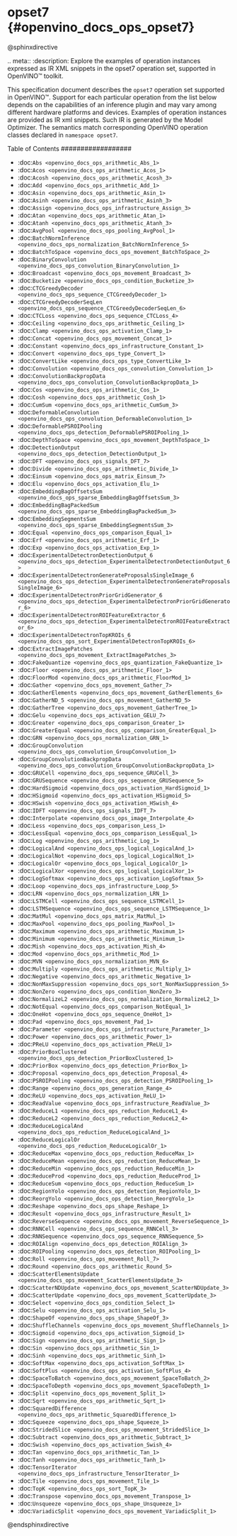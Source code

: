 # opset7 {#openvino_docs_ops_opset7}

@sphinxdirective

.. meta::
  :description: Explore the examples of operation instances expressed as IR
                XML snippets in the opset7 operation set, supported in OpenVINO™
                toolkit.

This specification document describes the ``opset7`` operation set supported in OpenVINO™.
Support for each particular operation from the list below depends on the capabilities of an inference plugin
and may vary among different hardware platforms and devices. Examples of operation instances are provided as IR xml
snippets. Such IR is generated by the Model Optimizer. The semantics match corresponding OpenVINO operation classes
declared in ``namespace opset7``.


Table of Contents
##################

* :doc:`Abs <openvino_docs_ops_arithmetic_Abs_1>`
* :doc:`Acos <openvino_docs_ops_arithmetic_Acos_1>`
* :doc:`Acosh <openvino_docs_ops_arithmetic_Acosh_3>`
* :doc:`Add <openvino_docs_ops_arithmetic_Add_1>`
* :doc:`Asin <openvino_docs_ops_arithmetic_Asin_1>`
* :doc:`Asinh <openvino_docs_ops_arithmetic_Asinh_3>`
* :doc:`Assign <openvino_docs_ops_infrastructure_Assign_3>`
* :doc:`Atan <openvino_docs_ops_arithmetic_Atan_1>`
* :doc:`Atanh <openvino_docs_ops_arithmetic_Atanh_3>`
* :doc:`AvgPool <openvino_docs_ops_pooling_AvgPool_1>`
* :doc:`BatchNormInference <openvino_docs_ops_normalization_BatchNormInference_5>`
* :doc:`BatchToSpace <openvino_docs_ops_movement_BatchToSpace_2>`
* :doc:`BinaryConvolution <openvino_docs_ops_convolution_BinaryConvolution_1>`
* :doc:`Broadcast <openvino_docs_ops_movement_Broadcast_3>`
* :doc:`Bucketize <openvino_docs_ops_condition_Bucketize_3>`
* :doc:`CTCGreedyDecoder <openvino_docs_ops_sequence_CTCGreedyDecoder_1>`
* :doc:`CTCGreedyDecoderSeqLen <openvino_docs_ops_sequence_CTCGreedyDecoderSeqLen_6>`
* :doc:`CTCLoss <openvino_docs_ops_sequence_CTCLoss_4>`
* :doc:`Ceiling <openvino_docs_ops_arithmetic_Ceiling_1>`
* :doc:`Clamp <openvino_docs_ops_activation_Clamp_1>`
* :doc:`Concat <openvino_docs_ops_movement_Concat_1>`
* :doc:`Constant <openvino_docs_ops_infrastructure_Constant_1>`
* :doc:`Convert <openvino_docs_ops_type_Convert_1>`
* :doc:`ConvertLike <openvino_docs_ops_type_ConvertLike_1>`
* :doc:`Convolution <openvino_docs_ops_convolution_Convolution_1>`
* :doc:`ConvolutionBackpropData <openvino_docs_ops_convolution_ConvolutionBackpropData_1>`
* :doc:`Cos <openvino_docs_ops_arithmetic_Cos_1>`
* :doc:`Cosh <openvino_docs_ops_arithmetic_Cosh_1>`
* :doc:`CumSum <openvino_docs_ops_arithmetic_CumSum_3>`
* :doc:`DeformableConvolution <openvino_docs_ops_convolution_DeformableConvolution_1>`
* :doc:`DeformablePSROIPooling <openvino_docs_ops_detection_DeformablePSROIPooling_1>`
* :doc:`DepthToSpace <openvino_docs_ops_movement_DepthToSpace_1>`
* :doc:`DetectionOutput <openvino_docs_ops_detection_DetectionOutput_1>`
* :doc:`DFT <openvino_docs_ops_signals_DFT_7>`
* :doc:`Divide <openvino_docs_ops_arithmetic_Divide_1>`
* :doc:`Einsum <openvino_docs_ops_matrix_Einsum_7>`
* :doc:`Elu <openvino_docs_ops_activation_Elu_1>`
* :doc:`EmbeddingBagOffsetsSum <openvino_docs_ops_sparse_EmbeddingBagOffsetsSum_3>`
* :doc:`EmbeddingBagPackedSum <openvino_docs_ops_sparse_EmbeddingBagPackedSum_3>`
* :doc:`EmbeddingSegmentsSum <openvino_docs_ops_sparse_EmbeddingSegmentsSum_3>`
* :doc:`Equal <openvino_docs_ops_comparison_Equal_1>`
* :doc:`Erf <openvino_docs_ops_arithmetic_Erf_1>`
* :doc:`Exp <openvino_docs_ops_activation_Exp_1>`
* :doc:`ExperimentalDetectronDetectionOutput_6 <openvino_docs_ops_detection_ExperimentalDetectronDetectionOutput_6>`
* :doc:`ExperimentalDetectronGenerateProposalsSingleImage_6 <openvino_docs_ops_detection_ExperimentalDetectronGenerateProposalsSingleImage_6>`
* :doc:`ExperimentalDetectronPriorGridGenerator_6 <openvino_docs_ops_detection_ExperimentalDetectronPriorGridGenerator_6>`
* :doc:`ExperimentalDetectronROIFeatureExtractor_6 <openvino_docs_ops_detection_ExperimentalDetectronROIFeatureExtractor_6>`
* :doc:`ExperimentalDetectronTopKROIs_6 <openvino_docs_ops_sort_ExperimentalDetectronTopKROIs_6>`
* :doc:`ExtractImagePatches <openvino_docs_ops_movement_ExtractImagePatches_3>`
* :doc:`FakeQuantize <openvino_docs_ops_quantization_FakeQuantize_1>`
* :doc:`Floor <openvino_docs_ops_arithmetic_Floor_1>`
* :doc:`FloorMod <openvino_docs_ops_arithmetic_FloorMod_1>`
* :doc:`Gather <openvino_docs_ops_movement_Gather_7>`
* :doc:`GatherElements <openvino_docs_ops_movement_GatherElements_6>`
* :doc:`GatherND_5 <openvino_docs_ops_movement_GatherND_5>`
* :doc:`GatherTree <openvino_docs_ops_movement_GatherTree_1>`
* :doc:`Gelu <openvino_docs_ops_activation_GELU_7>`
* :doc:`Greater <openvino_docs_ops_comparison_Greater_1>`
* :doc:`GreaterEqual <openvino_docs_ops_comparison_GreaterEqual_1>`
* :doc:`GRN <openvino_docs_ops_normalization_GRN_1>`
* :doc:`GroupConvolution <openvino_docs_ops_convolution_GroupConvolution_1>`
* :doc:`GroupConvolutionBackpropData <openvino_docs_ops_convolution_GroupConvolutionBackpropData_1>`
* :doc:`GRUCell <openvino_docs_ops_sequence_GRUCell_3>`
* :doc:`GRUSequence <openvino_docs_ops_sequence_GRUSequence_5>`
* :doc:`HardSigmoid <openvino_docs_ops_activation_HardSigmoid_1>`
* :doc:`HSigmoid <openvino_docs_ops_activation_HSigmoid_5>`
* :doc:`HSwish <openvino_docs_ops_activation_HSwish_4>`
* :doc:`IDFT <openvino_docs_ops_signals_IDFT_7>`
* :doc:`Interpolate <openvino_docs_ops_image_Interpolate_4>`
* :doc:`Less <openvino_docs_ops_comparison_Less_1>`
* :doc:`LessEqual <openvino_docs_ops_comparison_LessEqual_1>`
* :doc:`Log <openvino_docs_ops_arithmetic_Log_1>`
* :doc:`LogicalAnd <openvino_docs_ops_logical_LogicalAnd_1>`
* :doc:`LogicalNot <openvino_docs_ops_logical_LogicalNot_1>`
* :doc:`LogicalOr <openvino_docs_ops_logical_LogicalOr_1>`
* :doc:`LogicalXor <openvino_docs_ops_logical_LogicalXor_1>`
* :doc:`LogSoftmax <openvino_docs_ops_activation_LogSoftmax_5>`
* :doc:`Loop <openvino_docs_ops_infrastructure_Loop_5>`
* :doc:`LRN <openvino_docs_ops_normalization_LRN_1>`
* :doc:`LSTMCell <openvino_docs_ops_sequence_LSTMCell_1>`
* :doc:`LSTMSequence <openvino_docs_ops_sequence_LSTMSequence_1>`
* :doc:`MatMul <openvino_docs_ops_matrix_MatMul_1>`
* :doc:`MaxPool <openvino_docs_ops_pooling_MaxPool_1>`
* :doc:`Maximum <openvino_docs_ops_arithmetic_Maximum_1>`
* :doc:`Minimum <openvino_docs_ops_arithmetic_Minimum_1>`
* :doc:`Mish <openvino_docs_ops_activation_Mish_4>`
* :doc:`Mod <openvino_docs_ops_arithmetic_Mod_1>`
* :doc:`MVN <openvino_docs_ops_normalization_MVN_6>`
* :doc:`Multiply <openvino_docs_ops_arithmetic_Multiply_1>`
* :doc:`Negative <openvino_docs_ops_arithmetic_Negative_1>`
* :doc:`NonMaxSuppression <openvino_docs_ops_sort_NonMaxSuppression_5>`
* :doc:`NonZero <openvino_docs_ops_condition_NonZero_3>`
* :doc:`NormalizeL2 <openvino_docs_ops_normalization_NormalizeL2_1>`
* :doc:`NotEqual <openvino_docs_ops_comparison_NotEqual_1>`
* :doc:`OneHot <openvino_docs_ops_sequence_OneHot_1>`
* :doc:`Pad <openvino_docs_ops_movement_Pad_1>`
* :doc:`Parameter <openvino_docs_ops_infrastructure_Parameter_1>`
* :doc:`Power <openvino_docs_ops_arithmetic_Power_1>`
* :doc:`PReLU <openvino_docs_ops_activation_PReLU_1>`
* :doc:`PriorBoxClustered <openvino_docs_ops_detection_PriorBoxClustered_1>`
* :doc:`PriorBox <openvino_docs_ops_detection_PriorBox_1>`
* :doc:`Proposal <openvino_docs_ops_detection_Proposal_4>`
* :doc:`PSROIPooling <openvino_docs_ops_detection_PSROIPooling_1>`
* :doc:`Range <openvino_docs_ops_generation_Range_4>`
* :doc:`ReLU <openvino_docs_ops_activation_ReLU_1>`
* :doc:`ReadValue <openvino_docs_ops_infrastructure_ReadValue_3>`
* :doc:`ReduceL1 <openvino_docs_ops_reduction_ReduceL1_4>`
* :doc:`ReduceL2 <openvino_docs_ops_reduction_ReduceL2_4>`
* :doc:`ReduceLogicalAnd <openvino_docs_ops_reduction_ReduceLogicalAnd_1>`
* :doc:`ReduceLogicalOr <openvino_docs_ops_reduction_ReduceLogicalOr_1>`
* :doc:`ReduceMax <openvino_docs_ops_reduction_ReduceMax_1>`
* :doc:`ReduceMean <openvino_docs_ops_reduction_ReduceMean_1>`
* :doc:`ReduceMin <openvino_docs_ops_reduction_ReduceMin_1>`
* :doc:`ReduceProd <openvino_docs_ops_reduction_ReduceProd_1>`
* :doc:`ReduceSum <openvino_docs_ops_reduction_ReduceSum_1>`
* :doc:`RegionYolo <openvino_docs_ops_detection_RegionYolo_1>`
* :doc:`ReorgYolo <openvino_docs_ops_detection_ReorgYolo_1>`
* :doc:`Reshape <openvino_docs_ops_shape_Reshape_1>`
* :doc:`Result <openvino_docs_ops_infrastructure_Result_1>`
* :doc:`ReverseSequence <openvino_docs_ops_movement_ReverseSequence_1>`
* :doc:`RNNCell <openvino_docs_ops_sequence_RNNCell_3>`
* :doc:`RNNSequence <openvino_docs_ops_sequence_RNNSequence_5>`
* :doc:`ROIAlign <openvino_docs_ops_detection_ROIAlign_3>`
* :doc:`ROIPooling <openvino_docs_ops_detection_ROIPooling_1>`
* :doc:`Roll <openvino_docs_ops_movement_Roll_7>`
* :doc:`Round <openvino_docs_ops_arithmetic_Round_5>`
* :doc:`ScatterElementsUpdate <openvino_docs_ops_movement_ScatterElementsUpdate_3>`
* :doc:`ScatterNDUpdate <openvino_docs_ops_movement_ScatterNDUpdate_3>`
* :doc:`ScatterUpdate <openvino_docs_ops_movement_ScatterUpdate_3>`
* :doc:`Select <openvino_docs_ops_condition_Select_1>`
* :doc:`Selu <openvino_docs_ops_activation_Selu_1>`
* :doc:`ShapeOf <openvino_docs_ops_shape_ShapeOf_3>`
* :doc:`ShuffleChannels <openvino_docs_ops_movement_ShuffleChannels_1>`
* :doc:`Sigmoid <openvino_docs_ops_activation_Sigmoid_1>`
* :doc:`Sign <openvino_docs_ops_arithmetic_Sign_1>`
* :doc:`Sin <openvino_docs_ops_arithmetic_Sin_1>`
* :doc:`Sinh <openvino_docs_ops_arithmetic_Sinh_1>`
* :doc:`SoftMax <openvino_docs_ops_activation_SoftMax_1>`
* :doc:`SoftPlus <openvino_docs_ops_activation_SoftPlus_4>`
* :doc:`SpaceToBatch <openvino_docs_ops_movement_SpaceToBatch_2>`
* :doc:`SpaceToDepth <openvino_docs_ops_movement_SpaceToDepth_1>`
* :doc:`Split <openvino_docs_ops_movement_Split_1>`
* :doc:`Sqrt <openvino_docs_ops_arithmetic_Sqrt_1>`
* :doc:`SquaredDifference <openvino_docs_ops_arithmetic_SquaredDifference_1>`
* :doc:`Squeeze <openvino_docs_ops_shape_Squeeze_1>`
* :doc:`StridedSlice <openvino_docs_ops_movement_StridedSlice_1>`
* :doc:`Subtract <openvino_docs_ops_arithmetic_Subtract_1>`
* :doc:`Swish <openvino_docs_ops_activation_Swish_4>`
* :doc:`Tan <openvino_docs_ops_arithmetic_Tan_1>`
* :doc:`Tanh <openvino_docs_ops_arithmetic_Tanh_1>`
* :doc:`TensorIterator <openvino_docs_ops_infrastructure_TensorIterator_1>`
* :doc:`Tile <openvino_docs_ops_movement_Tile_1>`
* :doc:`TopK <openvino_docs_ops_sort_TopK_3>`
* :doc:`Transpose <openvino_docs_ops_movement_Transpose_1>`
* :doc:`Unsqueeze <openvino_docs_ops_shape_Unsqueeze_1>`
* :doc:`VariadicSplit <openvino_docs_ops_movement_VariadicSplit_1>`

@endsphinxdirective